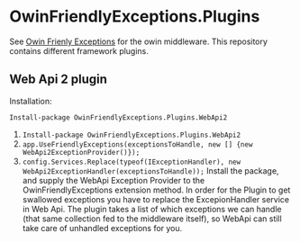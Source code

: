 # OwinFriendlyExceptions.Plugins

See [Owin Frienly Exceptions](https://github.com/abergs/OwinFriendlyExceptions) for the owin middleware. This repository contains different framework plugins.

## Web Api 2 plugin

Installation:  

`Install-package OwinFriendlyExceptions.Plugins.WebApi2`

1. `Install-package OwinFriendlyExceptions.Plugins.WebApi2`
2. `app.UseFriendlyExceptions(exceptionsToHandle, new [] {new WebApi2ExceptionProvider()});`
3. `config.Services.Replace(typeof(IExceptionHandler), new WebApi2ExceptionHandler(exceptionsToHandle));`
Install the package, and supply the WebApi Exception Provider to the OwinFriendlyExceptions extension method.
In order for the Plugin to get swallowed exceptions you have to replace the ExcepionHandler service in Web Api.
The plugin takes a list of which exceptions we can handle (that same collection fed to the middleware itself), so WebApi can still take care of unhandled exceptions for you.
